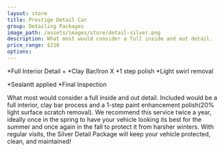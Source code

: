 ```yaml
---
layout: store
title: Prestige Detail Car
group: Detailing Packages
image_path: /assets/images/store/detail-silver.png
description: What most would consider a full inside and out detail.
price_range: $210
options: 
---
```


*Full Interior Detail + *Clay Bar/Iron X *1 step polish *Light swirl removal

*Sealantt applied *Final Inspection

What most would consider a full inside and out detail. Included would be a full interior, clay bar process and a 1-step paint enhancement polish(20% light surface scratch removal). We recommend this service twice a year, ideally once in the spring to have your vehicle looking its best for the summer and once again in the fall to protect it from harsher winters. With regular visits, the Silver Detail Package will keep your vehicle protected, clean, and maintained!
